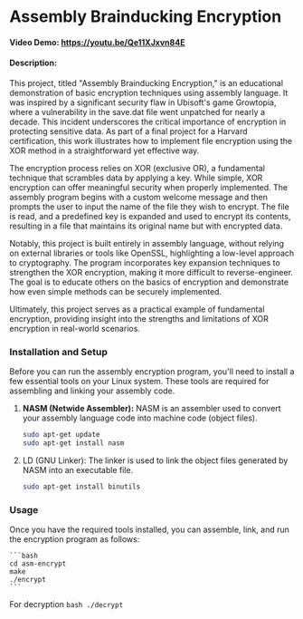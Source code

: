 # Assembly Brainducking Encryption
#### Video Demo:  https://youtu.be/Qe11XJxvn84E
#### Description:
This project, titled "Assembly Brainducking Encryption," is an educational demonstration of basic encryption techniques using assembly language. It was inspired by a significant security flaw in Ubisoft's game Growtopia, where a vulnerability in the save.dat file went unpatched for nearly a decade. This incident underscores the critical importance of encryption in protecting sensitive data. As part of a final project for a Harvard certification, this work illustrates how to implement file encryption using the XOR method in a straightforward yet effective way.

The encryption process relies on XOR (exclusive OR), a fundamental technique that scrambles data by applying a key. While simple, XOR encryption can offer meaningful security when properly implemented. The assembly program begins with a custom welcome message and then prompts the user to input the name of the file they wish to encrypt. The file is read, and a predefined key is expanded and used to encrypt its contents, resulting in a file that maintains its original name but with encrypted data.

Notably, this project is built entirely in assembly language, without relying on external libraries or tools like OpenSSL, highlighting a low-level approach to cryptography. The program incorporates key expansion techniques to strengthen the XOR encryption, making it more difficult to reverse-engineer. The goal is to educate others on the basics of encryption and demonstrate how even simple methods can be securely implemented.

Ultimately, this project serves as a practical example of fundamental encryption, providing insight into the strengths and limitations of XOR encryption in real-world scenarios.

### Installation and Setup

Before you can run the assembly encryption program, you'll need to install a few essential tools on your Linux system. These tools are required for assembling and linking your assembly code.

1. **NASM (Netwide Assembler):** NASM is an assembler used to convert your assembly language code into machine code (object files).
   ```bash
   sudo apt-get update
   sudo apt-get install nasm
   ```

2. LD (GNU Linker): The linker is used to link the object files generated by NASM into an executable file.
    ```bash
    sudo apt-get install binutils
    ```

### Usage
Once you have the required tools installed, you can assemble, link, and run the encryption program as follows:

    ```bash
    cd asm-encrypt
    make
    ./encrypt
    ```

For decryption
    ```bash
    ./decrypt
    ```


